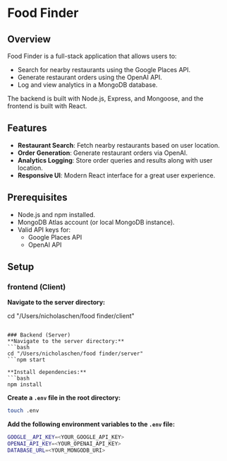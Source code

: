 # Food Finder

## Overview

Food Finder is a full-stack application that allows users to:

- Search for nearby restaurants using the Google Places API.
- Generate restaurant orders using the OpenAI API.
- Log and view analytics in a MongoDB database.

The backend is built with Node.js, Express, and Mongoose, and the frontend is built with React.

## Features

- **Restaurant Search**: Fetch nearby restaurants based on user location.
- **Order Generation**: Generate restaurant orders via OpenAI.
- **Analytics Logging**: Store order queries and results along with user location.
- **Responsive UI**: Modern React interface for a great user experience.

## Prerequisites

- Node.js and npm installed.
- MongoDB Atlas account (or local MongoDB instance).
- Valid API keys for:
  - Google Places API
  - OpenAI API

## Setup

### frontend (Client)

**Navigate to the server directory:**

cd "/Users/nicholaschen/food finder/client"
 ```npm start

### Backend (Server)
**Navigate to the server directory:**
```bash
cd "/Users/nicholaschen/food finder/server"
 ```npm start

**Install dependencies:**
 ```bash
 npm install
 ```
**Create a `.env` file in the root directory:**
 ```bash
 touch .env
 ```
**Add the following environment variables to the `.env` file:**
 ```bash
 GOOGLE__API_KEY=<YOUR_GOOGLE_API_KEY>
 OPENAI_API_KEY=<YOUR_OPENAI_API_KEY>
 DATABASE_URL=<YOUR_MONGODB_URI>
 ```
````

